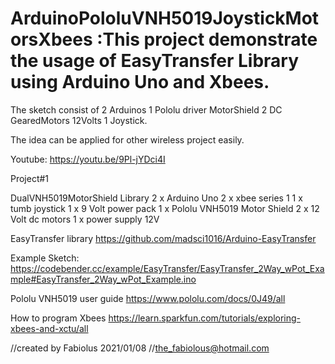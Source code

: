 # ArduinoPololuVNH5019JoystickMotorsXbees :This project demonstrate the usage of EasyTransfer Library using Arduino Uno and Xbees. 
The sketch consist of 2 Arduinos 1 Pololu driver MotorShield 2 DC GearedMotors 12Volts 1 Joystick.

The idea can be applied for other wireless project easily.

Youtube: https://youtu.be/9Pl-jYDci4I

Project#1

DualVNH5019MotorShield Library
2 x Arduino Uno
2 x xbee series 1
1 x tumb joystick
1 x 9 Volt power pack
1 x Pololu VNH5019 Motor Shield
2 x 12 Volt dc motors
1 x power supply 12V

EasyTransfer library
https://github.com/madsci1016/Arduino-EasyTransfer

Example Sketch:
https://codebender.cc/example/EasyTransfer/EasyTransfer_2Way_wPot_Example#EasyTransfer_2Way_wPot_Example.ino

Pololu VNH5019 user guide
https://www.pololu.com/docs/0J49/all

How to program Xbees
https://learn.sparkfun.com/tutorials/exploring-xbees-and-xctu/all

//created by Fabiolus 2021/01/08
//the_fabiolous@hotmail.com
